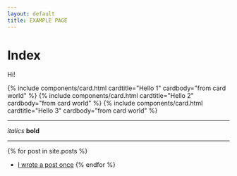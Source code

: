 ```yaml
---
layout: default
title: EXAMPLE PAGE
---
```


# Index

Hi!

{% include components/card.html cardtitle="Hello 1" cardbody="from card world" %}
{% include components/card.html cardtitle="Hello 2" cardbody="from card world" %}
{% include components/card.html cardtitle="Hello 3" cardbody="from card world" %}

------

*italics*
**bold**

------

{% for post in site.posts %}
* <a href="{{ post.url | relative }}">I wrote a post once</a>
{% endfor %}
